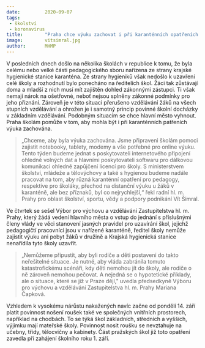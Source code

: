 ```yaml
---
date:         2020-09-07
tags:         
 - školství
 - koronavirus
title:        "Praha chce výuku zachovat i při karanténních opatřeních. Školám v této situaci pomůže"
image: 	      vitsimral.jpg
author:       MHMP
---
```


V posledních dnech došlo na několika školách v republice k tomu, že byla celému nebo velké části pedagogického sboru nařízena ze strany krajské hygienické stanice karanténa. Ze strany hygieniků však nedošlo k uzavření celé školy a rozhodnutí bylo ponecháno na ředitelích škol. Žáci tak zůstávají doma a mladší z nich musí mít zajištěn dohled zákonnými zástupci. Ti však nemají nárok na ošetřovné, neboť nejsou splněny zákonné podmínky pro jeho přiznání. Zároveň je v této situaci přerušeno vzdělávání žáků na všech stupních vzdělávání a ohrožen je i samotný princip povinné školní docházky v základním vzdělávání. Podobným situacím se chce hlavní město vyhnout. Praha školám pomůže v tom, aby mohla být i při karanténních patřeních výuka zachována.

> „Chceme, aby byla výuka zachována. Jsme připraveni školám pomoci zajistit notebooky, tablety, modemy a vše potřebné pro online výuku. Tento týden budeme jednat s poskytovateli internetového připojení ohledně volných dat a hlavními poskytovateli softwaru pro dálkovou komunikaci ohledně zapůjčení licencí pro školy. S ministerstvem školství, mládeže a tělovýchovy a také s hygienou budeme nadále pracovat na tom, aby různá karanténní opatření pro pedagogy, respektive pro školáky, přechod na distanční výuku u žáků v karanténě, ale bez příznaků, byl co nejrychlejší,“ řekl radní hl. m. Prahy pro oblast školství, sportu, vědy a podpory podnikání Vít Šimral.

Ve čtvrtek se sešel Výbor pro výchovu a vzdělávání Zastupitelstva hl. m. Prahy, který žádá vedení hlavního města o vstup do jednání s příslušnými členy vlády ve věci stanovení jasných pravidel pro uzavírání škol, jejichž pedagogičtí pracovníci jsou v nařízené karanténě, ředitel školy nemůže zajistit výuku ani pobyt žáků v družině a Krajská hygienická stanice nenařídila tyto školy uzavřít.

> „Nemůžeme připustit, aby byli rodiče a děti postaveni do takto neřešitelné situace. Je nutné, aby vláda zabránila tomuto katastrofickému scénáři, kdy děti nemohou jít do školy, ale rodiče o ně zároveň nemohou pečovat. A nejedná se o hypotetické příklady, ale o situace, které se již v Praze dějí," uvedla předsedkyně Výboru pro výchovu a vzdělávání Zastupitelstva hl. m. Prahy Mariana Čapková.

Vzhledem k vysokému nárůstu nakažených navíc začne od pondělí 14. září platit povinnost nošení roušek také ve společných vnitřních prostorech, například na chodbách. To se týká škol základních, středních a vyšších, výjimku mají mateřské školy. Povinnost nosit roušku se nevztahuje na učebny, třídy, tělocvičny a kabinety. Část pražských škol již toto opatření zavedla při zahájení školního roku 1. září.
